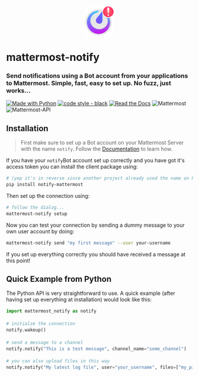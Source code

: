 <p align="center">
    <img src="docs/_static/mattermost-notify.png" width="15%">
</p>

# mattermost-notify
### Send notifications using a Bot account from your applications to Mattermost. Simple, fast, easy to set up. No fuzz, just works... 

[![Made with Python](https://img.shields.io/badge/Python->=3.8-blue?logo=python&logoColor=white)](https://python.org "Go to Python homepage")
[![code style - black](https://img.shields.io/badge/code_style-black-black)](https://black.readthedocs.io/ "Go to Black homepage")
[![Read the Docs](https://readthedocs.org/projects/mattermost-notify/badge/?version=latest)](https://mattermost-notify.readthedocs.io/en/latest/)
![Mattermost](https://img.shields.io/badge/Mattermost-%3E=9-gray?labelColor=blue&style=flat)
![Mattermost-API](https://img.shields.io/badge/Mattermost--API-v4-gray?labelColor=blue&style=flat) 


## Installation

> First make sure to set up a Bot account on your Mattermost Server with the name `notify`. Follow the [Documentation](https://mattermost-notify.readthedocs.io/en/latest/setup_bot.html) to learn how. 


If you have your `notify`Bot account set up correctly and you have got it's access token you can install the client package using:

```bash
# (yep it's in reverse since another project already used the name on PyPi 😅)
pip install notify-mattermost
```

Then set up the connection using: 

```bash
# follow the dialog...
mattermost-notify setup
```

Now you can test your connection by sending a dummy message to your own user account by doing:

```bash
mattermost-notify send "my first message" --user your-username
```

If you set up everything correctly you should have received a message at this point!


## Quick Example from Python
The Python API is very straightforward to use. A quick example (after having set up everything at installation) would look like this:

```python
import mattermost_notify as notify

# initialze the connection
notify.wakeup()

# send a message to a channel
notify.notify("This is a test message", channel_name="some_channel")

# you can also upload files in this way
notify.notify("My latest log file", user="your_username", files=["my_pipeline/log.txt"])
``` 

